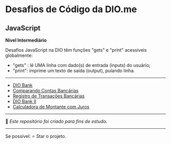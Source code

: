 # Desafios de Código da DIO.me


## JavaScript 

**Nivel Intermediário**

Desafios JavaScript na DIO têm funções "gets" e "print" acessíveis globalmente:
- "gets" : lê UMA linha com dado(s) de entrada (inputs) do usuário;
- "print": imprime um texto de saída (output), pulando linha.

---
- [DIO Bank](https://github.com/olgajuanne/Desafios-de-c-digo/tree/main/DIO_Bank)
- [Comparando Contas Bancárias](https://github.com/olgajuanne/Desafios-de-c-digo/tree/main/Comparando_Contas_Bancarias)
- [Registro de Transações Bancárias](https://github.com/olgajuanne/Desafios-de-c-digo/tree/main/Registro_de_Transa%C3%A7%C3%B5es_Banc%C3%A1rias)
- [DIO Bank II](https://github.com/olgajuanne/Desafios-de-c-digo/tree/main/DIO_Bank_II)
- [Calculadora de Montante com Juros](https://github.com/olgajuanne/Desafios-de-c-digo/tree/main/Calculadora_de_Montante_com_Juros)

---


 📝 *Este repositório foi criado para fins de estudo.*

---

Se possível: ⭐️ Star o projeto.